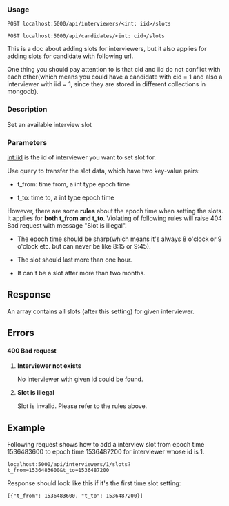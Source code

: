 ### Usage

`POST localhost:5000/api/interviewers/<int: iid>/slots
`

`POST localhost:5000/api/candidates/<int: cid>/slots
`

This is a doc about adding slots for interviewers,
but it also applies for adding slots for candidate with following url.

One thing you should pay attention to is that cid and iid do not conflict with each other(which means you could have a candidate with cid = 1 and also a interviewer with iid = 1, since they are stored in different collections in mongodb).

### Description

Set an available interview slot

### Parameters

<int:iid> is the id of interviewer you want to set slot for.

Use query to transfer the slot data, which have two key-value pairs:
* t_from: time from, a int type epoch time

* t_to: time to, a int type epoch time

However, there are some **rules** about the epoch time when setting the slots. It applies for **both t_from and t_to**. Violating of following rules will raise 404 Bad request with message "Slot is illegal".

* The epoch time should be sharp(which means it's always 8 o'clock or 9 o'clock etc. but can never be like 8:15 or 9:45).

* The slot should last more than one hour.

* It can't be a slot after more than two months.

## Response

An array contains all slots (after this setting) for given interviewer.

## Errors

#### 400 Bad request
1. **Interviewer not exists**

    No interviewer with given id could be found.

2. **Slot is illegal**

    Slot is invalid. Please refer to the rules above.

## Example

Following request shows how to add a interview slot from epoch time 1536483600 to epoch time 1536487200 for interviewer whose id is 1.

`
localhost:5000/api/interviewers/1/slots?t_from=1536483600&t_to=1536487200
`



Response should look like this if it's the first time slot setting:

`
[{"t_from": 1536483600, "t_to": 1536487200}]
`
